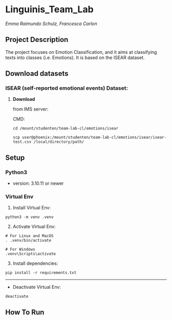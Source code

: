 # Linguinis_Team_Lab
*Emma Raimundo Schulz, Francesca Carlon*

## Project Description
The project focuses on Emotion Classification, and it aims at classifying texts into classes (i.e. Emotions). 
It is based on the ISEAR dataset.

## Download datasets

### ISEAR (self-reported emotional events) Dataset:

1. **Download** 

   from IMS server:

    CMD: 
    ```
    cd /mount/studenten/team-lab-cl/emotions/isear

    scp user@phoenix:/mount/studenten/team-lab-cl/emotions/isear/isear-test.csv /local/directory/path/
    
    ```


## Setup

### Python3
 - version: 3.10.11 or newer

### Virtual Env

1. Install Virtual Env:
```
python3 -m venv .venv
```

2. Activate Virtual Env:
```
# For Linux and MacOS
. .venv/bin/activate 

# For Windows
.venv\Scripts\activate 
```

3. Install dependencies:
```
pip install -r requirements.txt
```


___

- Deactivate Virtual Env:
```
deactivate
```

## How To Run

